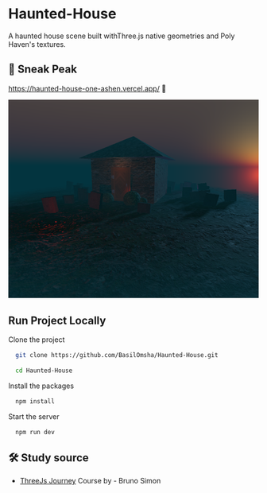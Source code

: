 # Haunted-House
A haunted house scene built withThree.js native geometries and Poly Haven's textures.

## 👀 Sneak Peak

https://haunted-house-one-ashen.vercel.app/ 🚀

![641shots_so](https://github.com/BasilOmsha/Haunted-House/blob/main/static/HauntedHouse1.png)

## Run Project Locally

Clone the project

```bash
  git clone https://github.com/BasilOmsha/Haunted-House.git
```

<!-- Go to the project directory -->

```bash
  cd Haunted-House
```

Install the packages

```bash
  npm install
```

Start the server

```bash
  npm run dev
```

## 🛠️ Study source

 - [ThreeJs Journey](https://threejs-journey.com/) Course by - Bruno Simon
